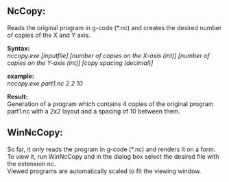 ## NcCopy: 
Reads the original program in g-code (*.nc) and creates the desired number of copies of the X and Y axis.

**Syntax:**  
*nccopy.exe [inputfile] [number of copies on the X-axis (int)] [number of copies on the Y-axis (int)] [copy spacing (decimal)]*

**example:**  
*nccopy.exe part1.nc 2 2 10*

**Result:**  
Generation of a program which contains 4 copies of the original program part1.nc with a 2x2 layout and a spacing of 10 between them.

## WinNcCopy:  
So far, it only reads the program in g-code (*.nc)  and renders it on a form.  
To view it, run WinNcCopy and in the dialog box select the desired file with the extension nc.  
Viewed programs are automatically scaled to fit the viewing window.
